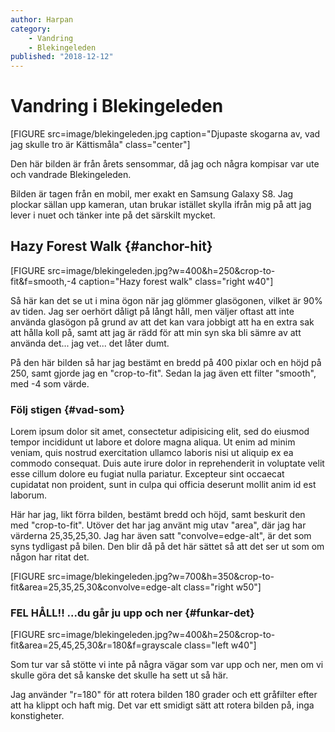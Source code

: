 ```yaml
---
author: Harpan
category:
    - Vandring
    - Blekingeleden
published: "2018-12-12"
---
```

Vandring i Blekingeleden
==================================

[FIGURE src=image/blekingeleden.jpg caption="Djupaste skogarna av, vad jag skulle tro är Kättismåla" class="center"]

Den här bilden är från årets sensommar, då jag och några kompisar var ute och vandrade Blekingeleden.

<!--more-->
Bilden är tagen från en mobil, mer exakt en Samsung Galaxy S8. Jag plockar sällan upp kameran, utan brukar istället skylla ifrån mig på att jag lever i nuet och tänker inte på det särskilt mycket.




Hazy Forest Walk {#anchor-hit}
-----------------------------------

[FIGURE src=image/blekingeleden.jpg?w=400&h=250&crop-to-fit&f=smooth,-4 caption="Hazy forest walk" class="right w40"]

Så här kan det se ut i mina ögon när jag glömmer glasögonen, vilket är 90% av tiden. Jag ser oerhört dåligt på långt håll, men väljer oftast att inte använda glasögon på grund av att det kan vara jobbigt att ha en extra sak att hålla koll på, samt att jag är rädd för att min syn ska bli sämre av att använda det... jag vet... det låter dumt.

På den här bilden så har jag bestämt en bredd på 400 pixlar och en höjd på 250, samt gjorde jag en "crop-to-fit". Sedan la jag även ett filter "smooth", med -4 som värde.



### Följ stigen {#vad-som}

Lorem ipsum dolor sit amet, consectetur adipisicing elit, sed do eiusmod tempor incididunt ut labore et dolore magna aliqua. Ut enim ad minim veniam, quis nostrud exercitation ullamco laboris nisi ut aliquip ex ea commodo consequat. Duis aute irure dolor in reprehenderit in voluptate velit esse cillum dolore eu fugiat nulla pariatur. Excepteur sint occaecat cupidatat non proident, sunt in culpa qui officia deserunt mollit anim id est laborum.

Här har jag, likt förra bilden, bestämt bredd och höjd, samt beskurit den med "crop-to-fit". Utöver det har jag använt mig utav "area", där jag har värderna 25,35,25,30. Jag har även satt "convolve=edge-alt", är det som syns tydligast på bilen. Den blir då på det här sättet så att det ser ut som om någon har ritat det.

[FIGURE src=image/blekingeleden.jpg?w=700&h=350&crop-to-fit&area=25,35,25,30&convolve=edge-alt class="right w50"]  

### FEL HÅLL!! ...du går ju upp och ner {#funkar-det}

[FIGURE src=image/blekingeleden.jpg?w=400&h=250&crop-to-fit&area=25,45,25,30&r=180&f=grayscale class="left w40"]

Som tur var så stötte vi inte på några vägar som var upp och ner, men om vi skulle göra det så kanske det skulle ha sett ut så här.

Jag använder "r=180" för att rotera bilden 180 grader och ett gråfilter efter att ha klippt och haft mig. Det var ett smidigt sätt att rotera bilden på, inga konstigheter.
